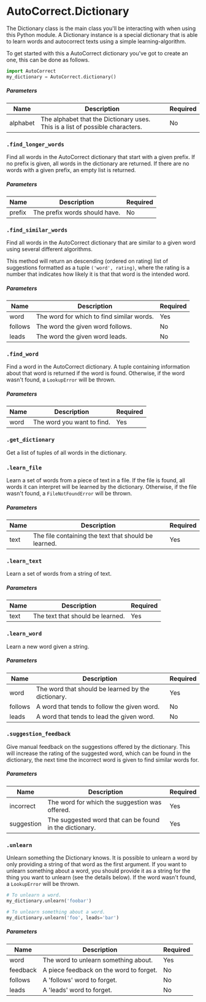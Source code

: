 # AutoCorrect.Dictionary
The Dictionary class is the main class you'll be interacting with when using this Python module. A Dictionary instance
is a special dictionary that is able to learn words and autocorrect texts using a simple learning-algorithm.

To get started with this a AutoCorrect dictionary you've got to create an one, this can be done as follows.
```python
import AutoCorrect
my_dictionary = AutoCorrect.dictionary()
```

##### Parameters
| Name     | Description                                                                   | Required |
|----------|-------------------------------------------------------------------------------|----------|
| alphabet | The alphabet that the Dictionary uses. This is a list of possible characters. | No       |

### `.find_longer_words`
Find all words in the AutoCorrect dictionary that start with a given prefix. If no prefix is given, all words in the
dictionary are returned. If there are no words with a given prefix, an empty list is returned.

##### Parameters
| Name   | Description                   | Required |
|--------|-------------------------------|----------|
| prefix | The prefix words should have. | No       |

### `.find_similar_words`
Find all words in the AutoCorrect dictionary that are similar to a given word using several different algorithms.

This method will return an descending (ordered on rating) list of suggestions formatted as a tuple `('word', rating)`,
where the rating is a number that indicates how likely it is that that word is the intended word.

##### Parameters
| Name    | Description                               | Required |
|---------|-------------------------------------------|----------|
| word    | The word for which to find similar words. | Yes      |
| follows | The word the given word follows.          | No       |
| leads   | The word the given word leads.            | No       |

### `.find_word`
Find a word in the AutoCorrect dictionary. A tuple containing information about that word is
returned if the word is found. Otherwise, if the word wasn't found, a `LookupError` will be thrown.

##### Parameters
| Name | Description                       | Required |
|------|-----------------------------------|----------|
| word | The word you want to find.        | Yes      |

### `.get_dictionary`
Get a list of tuples of all words in the dictionary.

### `.learn_file`
Learn a set of words from a piece of text in a file. If the file is found, all words it can interpret will be learned
by the dictionary. Otherwise, if the file wasn't found, a `FileNotFoundError`  will be thrown.

##### Parameters
| Name | Description                                          | Required |
|------|------------------------------------------------------|----------|
| text | The file containing the text that should be learned. | Yes      |

### `.learn_text`
Learn a set of words from a string of text.

##### Parameters
| Name | Description                                     | Required |
|------|-------------------------------------------------|----------|
| text | The text that should be learned.                | Yes      |

### `.learn_word`
Learn a new word given a string.

##### Parameters
| Name    | Description                                        | Required |
|---------|----------------------------------------------------|----------|
| word    | The word that should be learned by the dictionary. | Yes      |
| follows | A word that tends to follow the given word.        | No       |
| leads   | A word that tends to lead the given word.          | No       |

### `.suggestion_feedback`
Give manual feedback on the suggestions offered by the dictionary. This will increase the rating of the suggested word,
which can be found in the dictionary, the next time the incorrect word is given to find similar words for.

##### Parameters
| Name       | Description                                             | Required |
|------------|---------------------------------------------------------|----------|
| incorrect  | The word for which the suggestion was offered.          | Yes      |
| suggestion | The suggested word that can be found in the dictionary. | Yes      |

### `.unlearn`
Unlearn something the Dictionary knows. It is possible to unlearn a word by only providing a string of that word as the
first argument. If you want to unlearn something about a word, you should provide it as a string for the thing you want
to unlearn (see the details below). If the word wasn't found, a `LookupError` will be thrown.
```python
# To unlearn a word.
my_dictionary.unlearn('foobar')

# To unlearn something about a word.
my_dictionary.unlearn('foo', leads='bar')
```

##### Parameters
| Name     | Description                             | Required |
|----------|-----------------------------------------|----------|
| word     | The word to unlearn something about.    | Yes      |
| feedback | A piece feedback on the word to forget. | No       |
| follows  | A 'follows' word to forget.             | No       |
| leads    | A 'leads' word to forget.               | No       |
